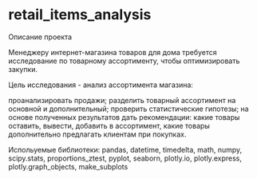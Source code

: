 # retail_items_analysis
Описание проекта

Менеджеру интернет-магазина товаров для дома требуется исследование по товарному ассортименту, чтобы оптимизировать закупки.

Цель исследования - анализ ассортимента магазина:

проанализировать продажи;
разделить товарный ассортимент на основной и дополнительный;
проверить статистические гипотезы;
на основе полученных результатов дать рекомендации:
какие товары оставить, вывести, добавить в ассортимент,
какие товары дополнительно предлагать клиентам при покупках.

Испольуемые библиотеки:
pandas, datetime, timedelta,  math,  numpy,  scipy.stats,  proportions_ztest,
pyplot,  seaborn,  plotly.io,  plotly.express,  plotly.graph_objects,  make_subplots
